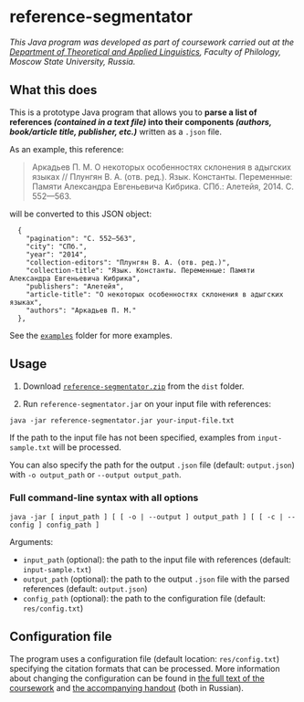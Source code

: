 # reference-segmentator

*This Java program was developed as part of coursework carried out at the [Department of Theoretical and Applied Linguistics](https://tipl.philol.msu.ru), Faculty of Philology, Moscow State University, Russia.*

## What this does

This is a prototype Java program that allows you to **parse a list of references *(contained in a text file)* into their components *(authors, book/article title, publisher, etc.)*** written as a `.json` file.

As an example, this reference:

> Аркадьев П. М. О некоторых особенностях склонения в адыгских языках // Плунгян В. А. (отв. ред.). Язык. Константы. Переменные: Памяти Александра Евгеньевича Кибрика. СПб.: Алетейя, 2014. С. 552—563.

will be converted to this JSON object:

```
  {
    "pagination": "С. 552—563",
    "city": "СПб.",
    "year": "2014",
    "collection-editors": "Плунгян В. А. (отв. ред.)",
    "collection-title": "Язык. Константы. Переменные: Памяти Александра Евгеньевича Кибрика",
    "publishers": "Алетейя",
    "article-title": "О некоторых особенностях склонения в адыгских языках",
    "authors": "Аркадьев П. М."
  },
```

See the [`examples`](examples/) folder for more examples.

## Usage

1. Download [`reference-segmentator.zip`](dist/reference-segmentator.zip) from the `dist` folder.

2. Run `reference-segmentator.jar` on your input file with references:

```
java -jar reference-segmentator.jar your-input-file.txt
```

If the path to the input file has not been specified, examples from `input-sample.txt` will be processed.

You can also specify the path for the output `.json` file (default: `output.json`) with `-o output_path` or `--output output_path`.

### Full command-line syntax with all options

```
java -jar [ input_path ] [ [ -o | --output ] output_path ] [ [ -c | --config ] config_path ]
```

Arguments:

- `input_path` (optional): the path to the input file with references (default: `input-sample.txt`)
- `output_path` (optional): the path to the output `.json` file with the parsed references (default: `output.json`)
- `config_path` (optional): the path to the configuration file (default: `res/config.txt`)

## Configuration file

The program uses a configuration file (default location: `res/config.txt`) specifying the citation formats that can be processed. More information about changing the configuration can be found in [the full text of the coursework](docs/segmentator-full-text.pdf) and [the accompanying handout](docs/segmentator-handout.pdf) (both in Russian).
